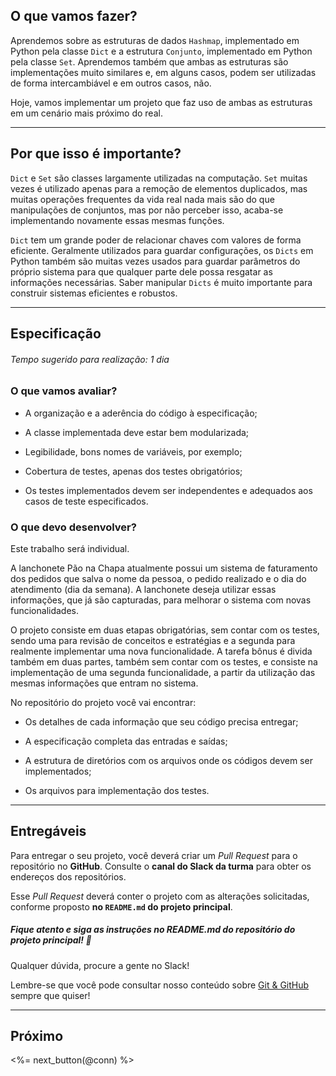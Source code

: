 ## O que vamos fazer?

Aprendemos sobre as estruturas de dados `Hashmap`, implementado em Python pela classe `Dict` e a estrutura `Conjunto`, implementado em Python pela classe `Set`. Aprendemos também que ambas as estruturas são implementações muito similares e, em alguns casos, podem ser utilizadas de forma intercambiável e em outros casos, não.

Hoje, vamos implementar um projeto que faz uso de ambas as estruturas em um cenário mais próximo do real.

---

## Por que isso é importante?

`Dict` e `Set` são classes largamente utilizadas na computação. `Set` muitas vezes é utilizado apenas para a remoção de elementos duplicados, mas muitas operações frequentes da vida real nada mais são do que manipulações de conjuntos, mas por não perceber isso, acaba-se implementando novamente essas mesmas funções.

`Dict` tem um grande poder de relacionar chaves com valores de forma eficiente. Geralmente utilizados para guardar configurações, os `Dicts` em Python também são muitas vezes usados para guardar parâmetros do próprio sistema para que qualquer parte dele possa resgatar as informações necessárias. Saber manipular `Dicts` é muito importante para construir sistemas eficientes e robustos.

---

## Especificação

###### Tempo sugerido para realização: 1 dia

### O que vamos avaliar?

- A organização e a aderência do código à especificação;

- A classe implementada deve estar bem modularizada;

- Legibilidade, bons nomes de variáveis, por exemplo;

- Cobertura de testes, apenas dos testes obrigatórios;

- Os testes implementados devem ser independentes e adequados aos casos de teste especificados.

### O que devo desenvolver?

Este trabalho será individual.

A lanchonete Pão na Chapa atualmente possui um sistema de faturamento dos pedidos que salva o nome da pessoa, o pedido realizado e o dia do atendimento (dia da semana). A lanchonete deseja utilizar essas informações, que já são capturadas, para melhorar o sistema com novas funcionalidades.

O projeto consiste em duas etapas obrigatórias, sem contar com os testes, sendo uma para revisão de conceitos e estratégias e a segunda para realmente implementar uma nova funcionalidade. A tarefa bônus é divida também em duas partes, também sem contar com os testes, e consiste na implementação de uma segunda funcionalidade, a partir da utilização das mesmas informações que entram no sistema.

No repositório do projeto você vai encontrar:

- Os detalhes de cada informação que seu código precisa entregar;

- A especificação completa das entradas e saídas;

- A estrutura de diretórios com os arquivos onde os códigos devem ser implementados;

- Os arquivos para implementação dos testes.

---

## Entregáveis

Para entregar o seu projeto, você deverá criar um _Pull Request_ para o repositório no **GitHub**. Consulte o **canal do Slack da turma** para obter os endereços dos repositórios.

Esse _Pull Request_ deverá conter o projeto com as alterações solicitadas, conforme proposto **no `README.md` do projeto principal**.

##### Fique atento e siga as instruções no README.md do repositório do projeto principal! 🥺

Qualquer dúvida, procure a gente no Slack!

Lembre-se que você pode consultar nosso conteúdo sobre [Git & GitHub](/fundamentals/git) sempre que quiser!

---

## Próximo

<%= next_button(@conn) %>
